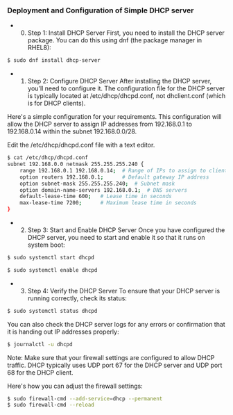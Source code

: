 ### Deployment and Configuration of Simple DHCP server


- 0. Step 1: Install DHCP Server
First, you need to install the DHCP server package. You can do this using dnf (the package manager in RHEL8):

```bash
$ sudo dnf install dhcp-server
```

- 1. Step 2: Configure DHCP Server
After installing the DHCP server, you'll need to configure it. The configuration file for the DHCP server is typically located at /etc/dhcp/dhcpd.conf, not dhclient.conf (which is for DHCP clients).

Here's a simple configuration for your requirements. This configuration will allow the DHCP server to assign IP addresses from 192.168.0.1 to 192.168.0.14 within the subnet 192.168.0.0/28.

Edit the /etc/dhcp/dhcpd.conf file with a text editor.

```bash
$ cat /etc/dhcp/dhcpd.conf
subnet 192.168.0.0 netmask 255.255.255.240 {
    range 192.168.0.1 192.168.0.14;  # Range of IPs to assign to clients
    option routers 192.168.0.1;      # Default gateway IP address
    option subnet-mask 255.255.255.240;  # Subnet mask
    option domain-name-servers 192.168.0.1;  # DNS servers
    default-lease-time 600;   # Lease time in seconds
    max-lease-time 7200;      # Maximum lease time in seconds
}
```

- 2. Step 3: Start and Enable DHCP Server
Once you have configured the DHCP server, you need to start and enable it so that it runs on system boot:

```bash
$ sudo systemctl start dhcpd
```
```bash
$ sudo systemctl enable dhcpd
```

- 3. Step 4: Verify the DHCP Server
To ensure that your DHCP server is running correctly, check its status:

```bash
$ sudo systemctl status dhcpd
```

You can also check the DHCP server logs for any errors or confirmation that it is handing out IP addresses properly:

```bash
$ journalctl -u dhcpd
```
Note: Make sure that your firewall settings are configured to allow DHCP traffic. DHCP typically uses UDP port 67 for the DHCP server and UDP port 68 for the DHCP client.

Here's how you can adjust the firewall settings:

```bash
$ sudo firewall-cmd --add-service=dhcp --permanent
$ sudo firewall-cmd --reload
```